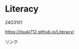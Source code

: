 # Literacy

24G3101

https://itsuki712.github.io/Literacy/

<a hreh="https://github.com/Itsuki712/Literacy/edit/main/link.html">リンク<a>
